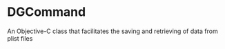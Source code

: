 DGCommand
=========

An Objective-C class that facilitates the saving and retrieving of data from plist files
